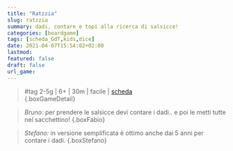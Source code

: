 ```yaml
---
title: "Ratzzia"
slug: ratzzia
summary: dadi, contare e topi alla ricerca di salsicce!
categories: [boardgame]
tags: [scheda_GdT,kids,dice]
date: 2021-04-07T15:54:02+02:00
lastmod: 
featured: false
draft: false
url_game: 
---
```

> #tag
> 2-5g | 6+ | 30m | facile | [scheda]()  
{.boxGameDetail}

> *Bruno:* per prendere le salsicce devi contare i dadi.. e poi le metti tutte nel sacchettino!
{.boxFabio}

> *Stefano:* in versione semplificata è ottimo anche dai 5 anni per contare i dadi. 
{.boxStefano}
